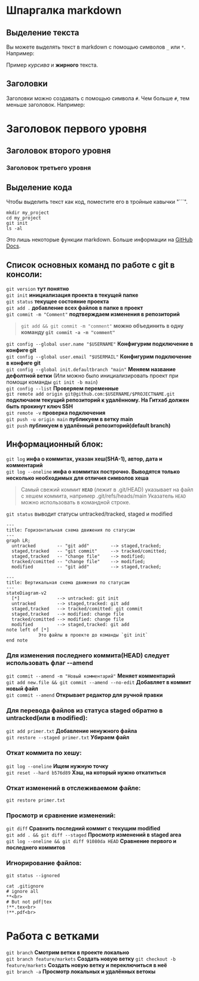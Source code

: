 # Шпаргалка markdown

## Выделение текста

Вы можете выделять текст в markdown с помощью символов `_` или `*`. Например:

Пример _курсива_ и **жирного** текста.

## Заголовки

Заголовки можно создавать с помощью символа `#`. Чем больше `#`, тем меньше заголовок. Например:

# Заголовок первого уровня
## Заголовок второго уровня
### Заголовок третьего уровня

## Выделение кода

Чтобы выделить текст как код, поместите его в тройные кавычки "```". 

```
mkdir my_project
cd my_project
git init
ls -al
```

Это лишь некоторые функции markdown.
Больше информации на [GitHub Docs](https://docs.github.com/en/get-started/writing-on-github/getting-started-with-writing-and-formatting-on-github/basic-writing-and-formatting-syntax).

## Список основных команд по работе с git в консоли:
`git version` **тут понятно**<br>
`git init` **инициализация проекта в текущей папке**<br>
`git status` **текущее состояние проекта**<br>
`git add .` **добавление всех файлов в папке в проект**<br>
`git commit -m "Comment"` **подтверждаем изменения в репозиторий**<br>
> `git add && git commit -m "comment"`
>**можно объединить в одну команду `git commit -a -m "comment"`**

`git config --global user.name "$USERNAME"` **Конфигурим подключение в конфиге git**<br>
`git config --global user.email "$USERMAIL"` **Конфигурим подключение в конфиге git**<br>
`git config --global init.defaultbranch "main"` **Меняем название дефолтной ветки** (Или можно было инициализировать проект при помощи команды `git init -b main`)<br>
`git config --list` **Проверяем переменные**<br>
`git remote add origin git@github.com:$USERNAME/$PROJECTNAME.git` **подключаем текущий репозиторий к удалённому. На Гитхаб должен быть прокинут ключ SSH**<br>
`git remote -v` **проверка подключения**<br>
`git push -u origin main` **публикуем в ветку main**<br>
`git push` **публикуем в удалённый репозиторий(default branch)**<br>
## Информационный блок:
`git log` **инфа о коммитах, указан хеш(SHA-1), автор, дата и комментарий**<br>
`git log --oneline` **инфа о коммитах построчно. Выводятся только несколько необходимых для отличия символов хеша**<br>
>Самый свежий коммит **`HEAD`**  (лежит в .git/HEAD) указывает на файл с хешем коммита, например .git/refs/heads/main
>Указатель `HEAD` можно использовать в командной строке.<br>

`git status` выводит статусы untracked/tracked, staged и modified<br>



```mermaid
---
title: Горизонтальная схема движения по статусам
---
graph LR;
  untracked        -- "git add"        --> staged,tracked;
  staged,tracked   -- "git commit"     --> tracked/comitted;
  staged,tracked   -- "change file"    --> modified;
  tracked/comitted -- "change file"    --> modified;
  modified         -- "git add"        --> staged,tracked;
``` 

```mermaid
---
title: Вертикальная схема движения по статусам
---
stateDiagram-v2
  [*]              --> untracked: git init
  untracked        --> staged,tracked: git add
  staged,tracked   --> tracked/comitted: git commit
  staged,tracked   --> modified: change file
  tracked/comitted --> modified: change file
  modified         --> staged,tracked: git add
note left of [*]
            Это файлы в проекте до команды `git init`
end note
```

### Для изменения последнего коммита(HEAD) следует использовать флаг --amend
`git commit --amend -m "Новый комментарий"` **Меняет комментарий**<br>
`git add new.file && git commit --amend --no-edit` **Добавляет в коммит новый файл**<br>
`git commit --amend` **Открывает редактор для ручной правки**<br>

### Для перевода файлов из статуса staged обратно в untracked(или в modified):
`git add primer.txt` **Добавление ненужного файла**<br>
`git restore --staged primer.txt` **Убираем файл**<br>

### Откат коммита по хешу:
`git log --oneline` **Ищем нужную точку**<br>
`git reset --hard b576d89` **Хэш, на который нужно откатиться**<br>

### Откат изменений в отслеживаемом файле:
`git restore primer.txt`<br>

### Просмотр и сравнение изменений:
`git diff` **Сравнить последний коммит с текущим modified**<br>
`git add . && git diff --staged` **Просмотр изменений в staged area**<br>
`git log --oneline && git diff 91080da HEAD` **Сравнение первого и последнего коммитов**<br>

### Игнорирование файлов:
`git status --ignored`
```
cat .gitignore
# ignore all
**<br>
# But not pdf|tex
!**.tex<br>
!**.pdf<br>
```

# Работа с ветками
`git branch` **Смотрим ветки в проекте локально**<br>
`git branch feature/markets` **Создать новую ветку**
`git checkout -b feature/markets` **Создать новую ветку и переключиться в неё**<br>
`git branch -a` **Просмотр локальных и удалённых ветокы**